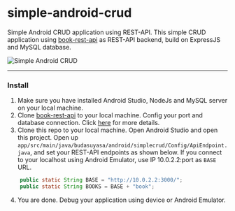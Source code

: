 # simple-android-crud
Simple Android CRUD application using REST-API. This simple CRUD application using [book-rest-api](https://github.com/budasuyasa/book-rest-api) as REST-API backend, build on ExpressJS and MySQL database.

![Simple Android CRUD](https://github.com/budasuyasa/simple-android-crud/blob/master/simpleCrud.png)

---



### Install
1. Make sure you have installed Android Studio, NodeJs and MySQL server on your local machine.
2. Clone [book-rest-api](https://github.com/budasuyasa/express-rest-api) to your local machine. Config your port and database connection. Click [here](https://github.com/budasuyasa/express-rest-api/blob/master/README.md) for more details.
3. Clone this repo to your local machine. Open Android Studio and open this project. Open up `app/src/main/java/budasuyasa/android/simplecrud/Config/ApiEndpoint.java`, and set your REST-API endpoints as shown below. If you connect to your localhost using Android Emulator, use IP 10.0.2.2:port as `BASE` URL.
```java
    public static String BASE = "http://10.0.2.2:3000/";
    public static String BOOKS = BASE + "book";
```
4. You are done. Debug your application using device or Android Emulator.


